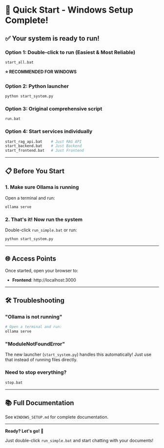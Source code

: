 # 🚀 Quick Start - Windows Setup Complete!

## ✅ Your system is ready to run!

### Option 1: Double-click to run (Easiest & Most Reliable)
```
start_all.bat
```
**⭐ RECOMMENDED FOR WINDOWS**

### Option 2: Python launcher
```bash
python start_system.py
```

### Option 3: Original comprehensive script
```bash
run.bat
```

### Option 4: Start services individually
```bash
start_rag_api.bat    # Just RAG API
start_backend.bat    # Just Backend
start_frontend.bat   # Just Frontend
```

---

## 📋 Before You Start

### 1. Make sure Ollama is running
Open a terminal and run:
```bash
ollama serve
```

### 2. That's it! Now run the system
Double-click `run_simple.bat` or run:
```bash
python start_system.py
```

---

## 🌐 Access Points

Once started, open your browser to:
- **Frontend**: http://localhost:3000

---

## 🛠️ Troubleshooting

### "Ollama is not running"
```bash
# Open a terminal and run:
ollama serve
```

### "ModuleNotFoundError"
The new launcher (`start_system.py`) handles this automatically!
Just use that instead of running files directly.

### Need to stop everything?
```bash
stop.bat
```

---

## 📚 Full Documentation

See `WINDOWS_SETUP.md` for complete documentation.

---

**Ready? Let's go! 🎉**

Just double-click `run_simple.bat` and start chatting with your documents!
